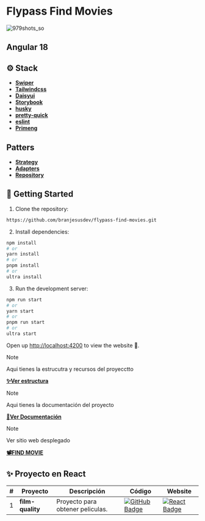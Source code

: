 <h1>Flypass Find Movies</h1>

![979shots_so](https://github.com/user-attachments/assets/7a8cbe68-5ffb-45c1-ad96-2ef5c2e34e7e)

## Angular 18

## ⚙️ Stack

- [**Swiper**](https://swiperjs.com/)
- [**Tailwindcss**](https://tailwindcss.com/)
- [**Daisyui**](https://daisyui.com/)
- [**Storybook**](https://storybook.js.org/)
- [**husky**](https://typicode.github.io/husky/)
- [**pretty-quick**](https://www.npmjs.com/package/pretty-quick)
- [**eslint**](https://eslint.org/)
- [**Primeng**](https://primeng.org/)

## Patters

- [**Strategy**](https://refactoring.guru/design-patterns/strategy/typescript/example)
- [**Adapters**](https://refactoring.guru/design-patterns/adapter)
- [**Repository**](https://4markdown.com/understanding-repository-pattern-in-nodejs-and-typescript/)

## 🚀 Getting Started

1. Clone the repository:

```bash
https://github.com/branjesusdev/flypass-find-movies.git
```

2. Install dependencies:

```bash
npm install
# or
yarn install
# or
pnpm install
# or
ultra install
```

3. Run the development server:

```bash
npm run start
# or
yarn start
# or
pnpm run start
# or
ultra start
```

Open up [http://localhost:4200](http://localhost:4200) to view the website 🚀.

> [!NOTE]
> Aqui tienes la estrucutra y recursos del proyecctto

[**✨Ver estructura**](https://drive.google.com/file/d/1E_C7re00xOcC7pymKn4-fsNTPtnTKZ9H/view?usp=sharing)

> [!NOTE]
> Aqui tienes la documentación del proyecto

[**📝Ver Documentación**](https://cool-smakager-2b89d1.netlify.app/)

> [!NOTE]
> Ver sitio web desplegado

[**📽️FIND MOVIE**](https://flypass-find-movies.vercel.app/)

## ✨ Proyecto en React

| #   | Proyecto         | Descripción                      | Código                                                                                                                                                  | Website                                                                                                                                  |
| --- | ---------------- | -------------------------------- | ------------------------------------------------------------------------------------------------------------------------------------------------------- | ---------------------------------------------------------------------------------------------------------------------------------------- |
| 1   | **film-quality** | Proyecto para obtener peliculas. | [![GitHub Badge](https://img.shields.io/badge/Código-181717?logo=github&logoColor=fff&style=flat-square)](https://github.com/branjesusdev/film-quality) | [![React Badge](https://img.shields.io/badge/Website-000?logo=vercel&logoColor=fff&style=flat-square)](https://film-quality.vercel.app/) |
